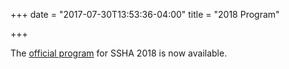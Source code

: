 +++
date = "2017-07-30T13:53:36-04:00"
title = "2018 Program"

+++

The <a href="/files/SSHA Program 2018.pdf" target="_blank">official program</a> for SSHA 2018 is now available.
